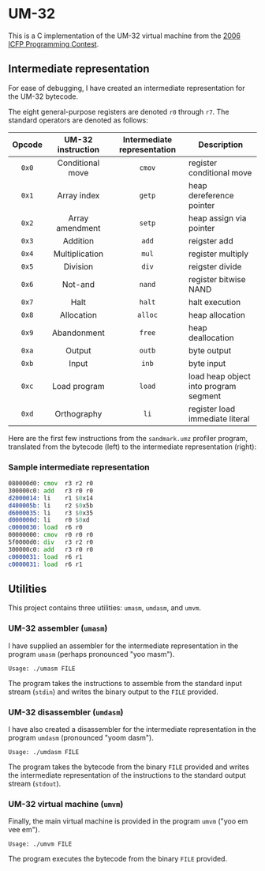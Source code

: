 # UM-32

This is a C implementation of the UM-32 virtual machine from the
[2006 ICFP Programming Contest](http://boundvariable.org).

## Intermediate representation

For ease of debugging, I have created an intermediate representation for the
UM-32 bytecode.

The eight general-purpose registers are denoted `r0` through `r7`. The standard
operators are denoted as follows:

| Opcode | UM-32 instruction | Intermediate representation | Description |
|:------:|:-----------------:|:---------------------------:|-------------|
| `0x0` | Conditional move | `cmov` | register conditional move |
| `0x1` | Array index | `getp` | heap dereference pointer |
| `0x2` | Array amendment | `setp` | heap assign via pointer |
| `0x3` | Addition | `add` | reigster add |
| `0x4` | Multiplication | `mul` | register multiply |
| `0x5` | Division | `div` | reigster divide |
| `0x6` | Not-and | `nand` | register bitwise NAND |
| `0x7` | Halt | `halt` | halt execution |
| `0x8` | Allocation | `alloc` | heap allocation |
| `0x9` | Abandonment | `free` | heap deallocation |
| `0xa` | Output | `outb` | byte output |
| `0xb` | Input | `inb` | byte input |
| `0xc` | Load program | `load` | load heap object into program segment |
| `0xd` | Orthography | `li` | register load immediate literal |

Here are the first few instructions from the `sandmark.umz` profiler program,
translated from the bytecode (left) to the intermediate representation (right):

### Sample intermediate representation

```asm
080000d0: cmov  r3 r2 r0
300000c0: add   r3 r0 r0
d2000014: li    r1 $0x14
d400005b: li    r2 $0x5b
d6000035: li    r3 $0x35
d000000d: li    r0 $0xd
c0000030: load  r6 r0
00000000: cmov  r0 r0 r0
5f0000d0: div   r3 r2 r0
300000c0: add   r3 r0 r0
c0000031: load  r6 r1
c0000031: load  r6 r1
```

## Utilities

This project contains three utilities: `umasm`, `umdasm`, and `umvm`.

### UM-32 assembler (`umasm`)

I have supplied an assembler for the intermediate representation in the program
`umasm` (perhaps pronounced "yoo masm").

```
Usage: ./umasm FILE
```

The program takes the instructions to assemble from the standard input stream
(`stdin`) and writes the binary output to the `FILE` provided.

### UM-32 disassembler (`umdasm`)

I have also created a disassembler for the intermediate representation in the
program `umdasm` (pronounced "yoom dasm").

```
Usage: ./umdasm FILE
```

The program takes the bytecode from the binary `FILE` provided and writes the
intermediate representation of the instructions to the standard output stream
(`stdout`).

### UM-32 virtual machine (`umvm`)

Finally, the main virtual machine is provided in the program `umvm`
("yoo em vee em").

```
Usage: ./umvm FILE
```

The program executes the bytecode from the binary `FILE` provided.
